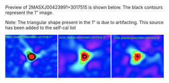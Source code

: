 
Preview of 2MASXJ00423991+3017515 is shown below. The black contours represent the 1" image. 

Note: The triangular shape present in the 1" is due to artifacting. This source has been added to the self-cal list

![2MASXJ00423991+3017515](2MASXJ00423991+3017515.png "2MASXJ00423991+3017515-2020")
